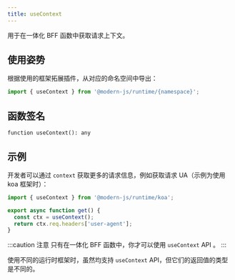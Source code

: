 ```yaml
---
title: useContext
---
```


用于在一体化 BFF 函数中获取请求上下文。

## 使用姿势

根据使用的框架拓展插件，从对应的命名空间中导出：

```ts
import { useContext } from '@modern-js/runtime/{namespace}';
```

## 函数签名

`function useContext(): any`

## 示例

开发者可以通过 `context` 获取更多的请求信息，例如获取请求 UA（示例为使用 koa 框架时）：

```ts
import { useContext } from '@modern-js/runtime/koa';

export async function get() {
  const ctx = useContext();
  return ctx.req.headers['user-agent'];
}
```

:::caution 注意
只有在一体化 BFF 函数中，你才可以使用 `useContext` API 。
:::

使用不同的运行时框架时，虽然均支持 `useContext` API，但它们的返回值的类型是不同的。
